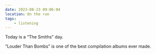 ```yaml
---
date: 2023-08-23 09:06:04
location: On the run
tags:
    - listening
---
```


Today is a “The Smiths” day.

“Louder Than Bombs” is one of the best compilation albums ever made.
